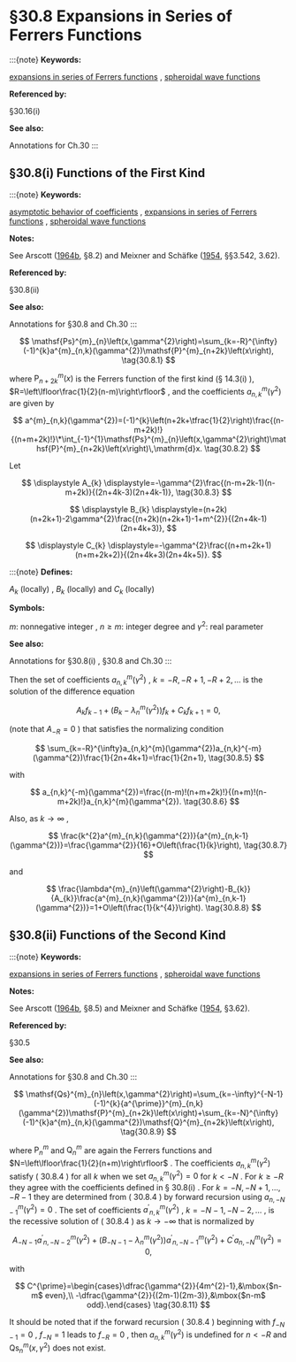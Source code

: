 # §30.8 Expansions in Series of Ferrers Functions

:::{note}
**Keywords:**

[expansions in series of Ferrers functions](http://dlmf.nist.gov/search/search?q=expansions%20in%20series%20of%20Ferrers%20functions) , [spheroidal wave functions](http://dlmf.nist.gov/search/search?q=spheroidal%20wave%20functions)

**Referenced by:**

§30.16(i)

**See also:**

Annotations for Ch.30
:::


## §30.8(i) Functions of the First Kind

:::{note}
**Keywords:**

[asymptotic behavior of coefficients](http://dlmf.nist.gov/search/search?q=asymptotic%20behavior%20of%20coefficients) , [expansions in series of Ferrers functions](http://dlmf.nist.gov/search/search?q=expansions%20in%20series%20of%20Ferrers%20functions) , [spheroidal wave functions](http://dlmf.nist.gov/search/search?q=spheroidal%20wave%20functions)

**Notes:**

See Arscott ([1964b](./bib/index.html#bib142 "Periodic Differential Equations. An Introduction to Mathieu, Lamé, and Allied Functions"), §8.2) and Meixner and Schäfke ([1954](./bib/M.html#bib1598 "Mathieusche Funktionen und Sphäroidfunktionen mit Anwendungen auf physikalische und technische Probleme"), §§3.542, 3.62).

**Referenced by:**

§30.8(ii)

**See also:**

Annotations for §30.8 and Ch.30
:::


<a id="E1"></a>
$$
\mathsf{Ps}^{m}_{n}\left(x,\gamma^{2}\right)=\sum_{k=-R}^{\infty}(-1)^{k}a^{m}_{n,k}(\gamma^{2})\mathsf{P}^{m}_{n+2k}\left(x\right), \tag{30.8.1}
$$

where $\mathsf{P}^{m}_{n+2k}\left(x\right)$ is the Ferrers function of the first kind (§ 14.3(i) ), $R=\left\lfloor\frac{1}{2}(n-m)\right\rfloor$ , and the coefficients $a^{m}_{n,k}(\gamma^{2})$ are given by


<a id="E2"></a>
$$
a^{m}_{n,k}(\gamma^{2})=(-1)^{k}\left(n+2k+\tfrac{1}{2}\right)\frac{(n-m+2k)!}{(n+m+2k)!}\*\int_{-1}^{1}\mathsf{Ps}^{m}_{n}\left(x,\gamma^{2}\right)\mathsf{P}^{m}_{n+2k}\left(x\right)\,\mathrm{d}x. \tag{30.8.2}
$$

Let

<a id="E3"></a>

<a id="Ex1"></a>
$$
\displaystyle A_{k} \displaystyle=-\gamma^{2}\frac{(n-m+2k-1)(n-m+2k)}{(2n+4k-3)(2n+4k-1)}, \tag{30.8.3}
$$

<a id="Ex2"></a>
$$
\displaystyle B_{k} \displaystyle=(n+2k)(n+2k+1)-2\gamma^{2}\frac{(n+2k)(n+2k+1)-1+m^{2}}{(2n+4k-1)(2n+4k+3)},
$$

<a id="Ex3"></a>
$$
\displaystyle C_{k} \displaystyle=-\gamma^{2}\frac{(n+m+2k+1)(n+m+2k+2)}{(2n+4k+3)(2n+4k+5)}.
$$

:::{note}
**Defines:**

$A_{k}$ (locally) , $B_{k}$ (locally) and $C_{k}$ (locally)

**Symbols:**

$m$: nonnegative integer , $n\geq m$: integer degree and $\gamma^{2}$: real parameter

**See also:**

Annotations for §30.8(i) , §30.8 and Ch.30
:::

Then the set of coefficients $a^{m}_{n,k}(\gamma^{2})$ , $k=-R,-R+1,-R+2,\dots$ is the solution of the difference equation


<a id="E4"></a>
$$
A_{k}f_{k-1}+\left(B_{k}-\lambda^{m}_{n}\left(\gamma^{2}\right)\right)f_{k}+C_{k}f_{k+1}=0, \tag{30.8.4}
$$

(note that $A_{-R}=0$ ) that satisfies the normalizing condition


<a id="E5"></a>
$$
\sum_{k=-R}^{\infty}a_{n,k}^{m}(\gamma^{2})a_{n,k}^{-m}(\gamma^{2})\frac{1}{2n+4k+1}=\frac{1}{2n+1}, \tag{30.8.5}
$$

with


<a id="E6"></a>
$$
a_{n,k}^{-m}(\gamma^{2})=\frac{(n-m)!(n+m+2k)!}{(n+m)!(n-m+2k)!}a_{n,k}^{m}(\gamma^{2}). \tag{30.8.6}
$$

Also, as $k\to\infty$ ,


<a id="E7"></a>
$$
\frac{k^{2}a^{m}_{n,k}(\gamma^{2})}{a^{m}_{n,k-1}(\gamma^{2})}=\frac{\gamma^{2}}{16}+O\left(\frac{1}{k}\right), \tag{30.8.7}
$$

and


<a id="E8"></a>
$$
\frac{\lambda^{m}_{n}\left(\gamma^{2}\right)-B_{k}}{A_{k}}\frac{a^{m}_{n,k}(\gamma^{2})}{a^{m}_{n,k-1}(\gamma^{2})}=1+O\left(\frac{1}{k^{4}}\right). \tag{30.8.8}
$$


## §30.8(ii) Functions of the Second Kind

:::{note}
**Keywords:**

[expansions in series of Ferrers functions](http://dlmf.nist.gov/search/search?q=expansions%20in%20series%20of%20Ferrers%20functions) , [spheroidal wave functions](http://dlmf.nist.gov/search/search?q=spheroidal%20wave%20functions)

**Notes:**

See Arscott ([1964b](./bib/index.html#bib142 "Periodic Differential Equations. An Introduction to Mathieu, Lamé, and Allied Functions"), §8.5) and Meixner and Schäfke ([1954](./bib/M.html#bib1598 "Mathieusche Funktionen und Sphäroidfunktionen mit Anwendungen auf physikalische und technische Probleme"), §3.62).

**Referenced by:**

§30.5

**See also:**

Annotations for §30.8 and Ch.30
:::


<a id="E9"></a>
$$
\mathsf{Qs}^{m}_{n}\left(x,\gamma^{2}\right)=\sum_{k=-\infty}^{-N-1}(-1)^{k}{a^{\prime}}^{m}_{n,k}(\gamma^{2})\mathsf{P}^{m}_{n+2k}\left(x\right)+\sum_{k=-N}^{\infty}(-1)^{k}a^{m}_{n,k}(\gamma^{2})\mathsf{Q}^{m}_{n+2k}\left(x\right), \tag{30.8.9}
$$

where $\mathsf{P}^{m}_{n}$ and $\mathsf{Q}^{m}_{n}$ are again the Ferrers functions and $N=\left\lfloor\frac{1}{2}(n+m)\right\rfloor$ . The coefficients $a^{m}_{n,k}(\gamma^{2})$ satisfy ( 30.8.4 ) for all $k$ when we set $a^{m}_{n,k}(\gamma^{2})=0$ for $k<-N$ . For $k\geq-R$ they agree with the coefficients defined in § 30.8(i) . For $k=-N,-N+1,\dots,-R-1$ they are determined from ( 30.8.4 ) by forward recursion using $a^{m}_{n,-N-1}(\gamma^{2})=0$ . The set of coefficients ${a^{\prime}}^{m}_{n,k}(\gamma^{2})$ , $k=-N-1,-N-2,\dots$ , is the recessive solution of ( 30.8.4 ) as $k\to-\infty$ that is normalized by


<a id="E10"></a>
$$
A_{-N-1}{a^{\prime}}^{m}_{n,-N-2}(\gamma^{2})+{\left(B_{-N-1}-\lambda^{m}_{n}\left(\gamma^{2}\right)\right){a^{\prime}}^{m}_{n,-N-1}(\gamma^{2})}+C^{\prime}a^{m}_{n,-N}(\gamma^{2})=0, \tag{30.8.10}
$$

with


<a id="E11"></a>
$$
C^{\prime}=\begin{cases}\dfrac{\gamma^{2}}{4m^{2}-1},&\mbox{$n-m$ even},\\
-\dfrac{\gamma^{2}}{(2m-1)(2m-3)},&\mbox{$n-m$ odd}.\end{cases} \tag{30.8.11}
$$

It should be noted that if the forward recursion ( 30.8.4 ) beginning with $f_{-N-1}=0$ , $f_{-N}=1$ leads to $f_{-R}=0$ , then $a^{m}_{n,k}(\gamma^{2})$ is undefined for $n<-R$ and $\mathsf{Qs}^{m}_{n}\left(x,\gamma^{2}\right)$ does not exist.

